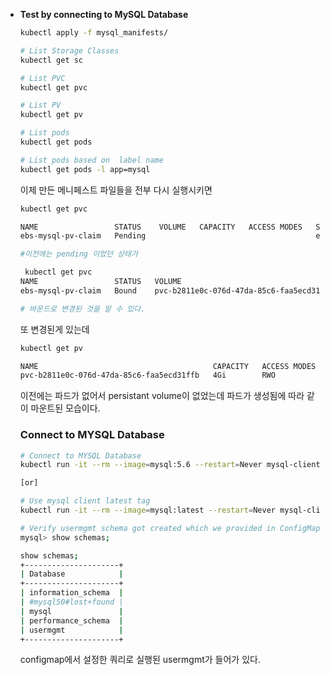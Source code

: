 - **Test by connecting to MySQL Database**
    
    
    ```bash
    kubectl apply -f mysql_manifests/
    
    # List Storage Classes
    kubectl get sc
    
    # List PVC
    kubectl get pvc 
    
    # List PV
    kubectl get pv
    
    # List pods
    kubectl get pods 
    
    # List pods based on  label name
    kubectl get pods -l app=mysql
    ```
    
    이제 만든 메니페스트 파일들을 전부 다시 실행시키면
    
    ```bash
    kubectl get pvc 
    
    NAME                 STATUS    VOLUME   CAPACITY   ACCESS MODES   STORAGECLASS   VOLUMEATTRIBUTESCLASS   AGE
    ebs-mysql-pv-claim   Pending                                      ebs-sc         <unset>                 66s
    
    #이전에는 pending 이었던 상태가
    
     kubectl get pvc
    NAME                 STATUS   VOLUME                                     CAPACITY   ACCESS MODES   STORAGECLASS   VOLUMEATTRIBUTESCLASS   AGE
    ebs-mysql-pv-claim   Bound    pvc-b2811e0c-076d-47da-85c6-faa5ecd31ffb   4Gi        RWO            ebs-sc         <unset>                 26m
    
    # 바운드로 변경된 것을 알 수 있다.
    ```
    
    또 변경된게 있는데
    
    ```bash
    kubectl get pv
    
    NAME                                       CAPACITY   ACCESS MODES   RECLAIM POLICY   STATUS   CLAIM                        STORAGECLASS   VOLUMEATTRIBUTESCLASS   REASON   AGE
    pvc-b2811e0c-076d-47da-85c6-faa5ecd31ffb   4Gi        RWO            Delete           Bound    default/ebs-mysql-pv-claim   ebs-sc         <unset>                          2m24s
    ```
    
    이전에는 파드가 없어서 persistant volume이 없었는데 파드가 생성됨에 따라 같이 마운트된 모습이다.
    
    ### Connect to MYSQL Database
    
    ```bash
    # Connect to MYSQL Database
    kubectl run -it --rm --image=mysql:5.6 --restart=Never mysql-client -- mysql -h mysql -pdbpassword11
    
    [or]
    
    # Use mysql client latest tag
    kubectl run -it --rm --image=mysql:latest --restart=Never mysql-client -- mysql -h mysql -pdbpassword11
    
    # Verify usermgmt schema got created which we provided in ConfigMap
    mysql> show schemas;
    
    show schemas;
    +---------------------+
    | Database            |
    +---------------------+
    | information_schema  |
    | #mysql50#lost+found |
    | mysql               |
    | performance_schema  |
    | usermgmt            |
    +---------------------+
    ```
    
    configmap에서 설정한 쿼리로 실행된 usermgmt가 들어가 있다.